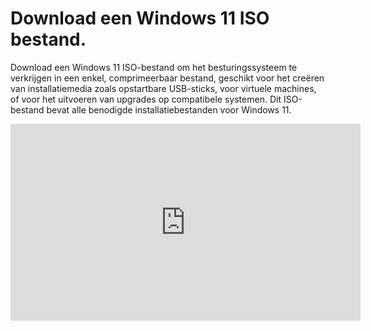 # Download een Windows 11 ISO bestand.

Download een Windows 11 ISO-bestand om het besturingssysteem te verkrijgen in een enkel, comprimeerbaar bestand, geschikt voor het creëren van installatiemedia zoals opstartbare USB-sticks, voor virtuele machines, of voor het uitvoeren van upgrades op compatibele systemen. Dit ISO-bestand bevat alle benodigde installatiebestanden voor Windows 11.

<iframe width="560" height="315" src="https://www.youtube.com/embed/xiRsG7-qaQY?autoplay=0&loop=0&mute=0" title="YouTube video player" frameborder="0" allow="accelerometer; autoplay; clipboard-write; encrypted-media; gyroscope; picture-in-picture; web-share" referrerpolicy="strict-origin-when-cross-origin" allowfullscreen></iframe>